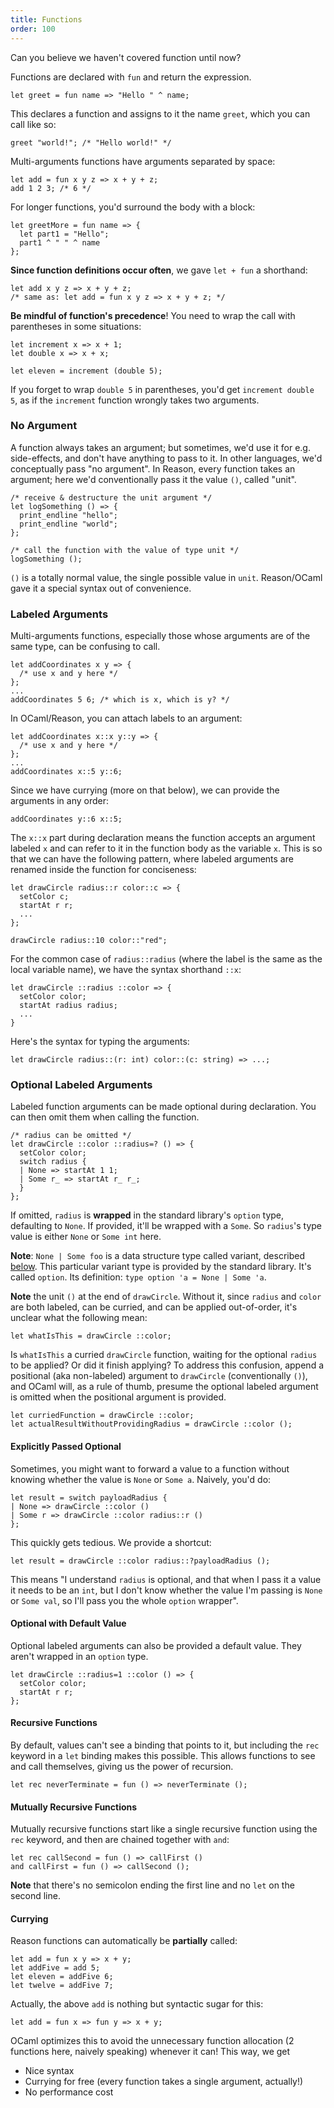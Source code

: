 ```yaml
---
title: Functions
order: 100
---
```


Can you believe we haven't covered function until now?

Functions are declared with `fun` and return the expression.

```reason
let greet = fun name => "Hello " ^ name;
```

This declares a function and assigns to it the name `greet`, which you can call like so:

```reason
greet "world!"; /* "Hello world!" */
```

Multi-arguments functions have arguments separated by space:

```reason
let add = fun x y z => x + y + z;
add 1 2 3; /* 6 */
```

For longer functions, you'd surround the body with a block:

```reason
let greetMore = fun name => {
  let part1 = "Hello";
  part1 ^ " " ^ name
};
```

**Since function definitions occur often**, we gave `let + fun` a shorthand:

```reason
let add x y z => x + y + z;
/* same as: let add = fun x y z => x + y + z; */
```

**Be mindful of function's precedence**! You need to wrap the call with parentheses in some situations:

```reason
let increment x => x + 1;
let double x => x + x;

let eleven = increment (double 5);
```

If you forget to wrap `double 5` in parentheses, you'd get `increment double 5`, as if the `increment` function wrongly takes two arguments.

### No Argument

A function always takes an argument; but sometimes, we'd use it for e.g. side-effects, and don't have anything to pass to it. In other languages, we'd conceptually pass "no argument". In Reason, every function takes an argument; here we'd conventionally pass it the value `()`, called "unit".

```reason
/* receive & destructure the unit argument */
let logSomething () => {
  print_endline "hello";
  print_endline "world";
};

/* call the function with the value of type unit */
logSomething ();
```

`()` is a totally normal value, the single possible value in `unit`. Reason/OCaml gave it a special syntax out of convenience.

### Labeled Arguments
Multi-arguments functions, especially those whose arguments are of the same type, can be confusing to call.

```reason
let addCoordinates x y => {
  /* use x and y here */
};
...
addCoordinates 5 6; /* which is x, which is y? */
```

In OCaml/Reason, you can attach labels to an argument:

```reason
let addCoordinates x::x y::y => {
  /* use x and y here */
};
...
addCoordinates x::5 y::6;
```

Since we have currying (more on that below), we can provide the arguments in any order:

```reason
addCoordinates y::6 x::5;
```

The `x::x` part during declaration means the function accepts an argument labeled `x` and can refer to it in the function body as the variable `x`. This is so that we can have the following pattern, where labeled arguments are renamed inside the function for conciseness:

```reason
let drawCircle radius::r color::c => {
  setColor c;
  startAt r r;
  ...
};

drawCircle radius::10 color::"red";
```

For the common case of `radius::radius` (where the label is the same as the local variable name), we have the syntax shorthand `::x`:

```reason
let drawCircle ::radius ::color => {
  setColor color;
  startAt radius radius;
  ...
}
```

Here's the syntax for typing the arguments:

```reason
let drawCircle radius::(r: int) color::(c: string) => ...;
```

### Optional Labeled Arguments

Labeled function arguments can be made optional during declaration. You can then omit them when calling the function.

```reason
/* radius can be omitted */
let drawCircle ::color ::radius=? () => {
  setColor color;
  switch radius {
  | None => startAt 1 1;
  | Some r_ => startAt r_ r_;
  }
};
```

If omitted, `radius` is **wrapped** in the standard library's `option` type, defaulting to `None`. If provided, it'll be wrapped with a `Some`. So `radius`'s type value is either `None` or `Some int` here.

**Note**: `None | Some foo` is a data structure type called variant, described [below](/guide/language/variant). This particular variant type is provided by the standard library. It's called `option`. Its definition: `type option 'a = None | Some 'a`.

**Note** the unit `()` at the end of `drawCircle`. Without it, since `radius` and `color` are both labeled, can be curried, and can be applied out-of-order, it's unclear what the following mean:

```reason
let whatIsThis = drawCircle ::color;
```

Is `whatIsThis` a curried `drawCircle` function, waiting for the optional `radius` to be applied? Or did it finish applying? To address this confusion, append a positional (aka non-labeled) argument to `drawCircle` (conventionally `()`), and OCaml will, as a rule of thumb, presume the optional labeled argument is omitted when the positional argument is provided.

```reason
let curriedFunction = drawCircle ::color;
let actualResultWithoutProvidingRadius = drawCircle ::color ();
```

#### Explicitly Passed Optional

Sometimes, you might want to forward a value to a function without knowing whether the value is `None` or `Some a`. Naively, you'd do:

```reason
let result = switch payloadRadius {
| None => drawCircle ::color ()
| Some r => drawCircle ::color radius::r ()
};
```

This quickly gets tedious. We provide a shortcut:

```reason
let result = drawCircle ::color radius::?payloadRadius ();
```

This means "I understand `radius` is optional, and that when I pass it a value it needs to be an `int`, but I don't know whether the value I'm passing is `None` or `Some val`, so I'll pass you the whole `option` wrapper".

#### Optional with Default Value

Optional labeled arguments can also be provided a default value. They aren't wrapped in an `option` type.

```reason
let drawCircle ::radius=1 ::color () => {
  setColor color;
  startAt r r;
};
```

#### Recursive Functions

By default, values can't see a binding that points to it, but including the
`rec` keyword in a `let` binding makes this possible. This allows functions
to see and call themselves, giving us the power of recursion.

```reason
let rec neverTerminate = fun () => neverTerminate ();
```

#### Mutually Recursive Functions

Mutually recursive functions start like a single recursive function using the
`rec` keyword, and then are chained together with `and`:

```reason
let rec callSecond = fun () => callFirst ()
and callFirst = fun () => callSecond ();
```

**Note** that there's no semicolon ending the first line and no `let` on the second line.

#### Currying

Reason functions can automatically be **partially** called:

```reason
let add = fun x y => x + y;
let addFive = add 5;
let eleven = addFive 6;
let twelve = addFive 7;
```

Actually, the above `add` is nothing but syntactic sugar for this:

```reason
let add = fun x => fun y => x + y;
```

OCaml optimizes this to avoid the unnecessary function allocation (2 functions here, naively speaking) whenever it can! This way, we get

- Nice syntax
- Currying for free (every function takes a single argument, actually!)
- No performance cost
